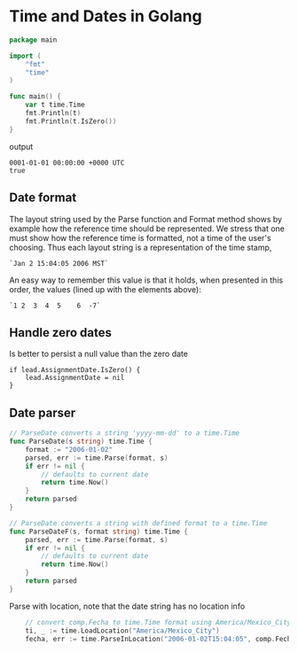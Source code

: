 # Time and Dates in Golang

```go
package main

import (
    "fmt"
    "time"
)

func main() {
    var t time.Time
    fmt.Println(t)
    fmt.Println(t.IsZero())
}
```

output

    0001-01-01 00:00:00 +0000 UTC
    true

## Date format

The layout string used by the Parse function and Format method
shows by example how the reference time should be represented.
We stress that one must show how the reference time is formatted,
not a time of the user's choosing. Thus each layout string is a
representation of the time stamp,

    `Jan 2 15:04:05 2006 MST`

An easy way to remember this value is that it holds, when presented
in this order, the values (lined up with the elements above):

    `1 2  3  4  5    6  -7`

## Handle zero dates

Is better to persist a null value than the zero date

	if lead.AssignmentDate.IsZero() {
		lead.AssignmentDate = nil
	}

## Date parser

```go
// ParseDate converts a string 'yyyy-mm-dd' to a time.Time
func ParseDate(s string) time.Time {
	format := "2006-01-02"
	parsed, err := time.Parse(format, s)
	if err != nil {
		// defaults to current date
		return time.Now()
	}
	return parsed
}

// ParseDate converts a string with defined format to a time.Time
func ParseDateF(s, format string) time.Time {
	parsed, err := time.Parse(format, s)
	if err != nil {
		// defaults to current date
		return time.Now()
	}
	return parsed
}
```

Parse with location, note that the date string has no location info

```go
    // convert comp.Fecha to time.Time format using America/Mexico_City timezone
    ti, _ := time.LoadLocation("America/Mexico_City")
    fecha, err := time.ParseInLocation("2006-01-02T15:04:05", comp.Fecha, ti)
```
